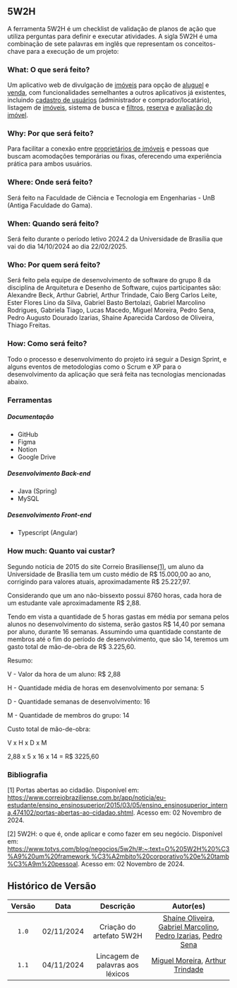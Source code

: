 ## 5W2H

A ferramenta 5W2H é um checklist de validação de planos de ação que utiliza perguntas para definir e executar atividades. A sigla 5W2H é uma combinação de sete palavras em inglês que representam os conceitos-chave para a execução de um projeto:

### What: O que será feito?

Um aplicativo web de divulgação de [imóveis](/Base/lexicos.md?id=l02-imóvel) para opção de [aluguel](/Base/lexicos.md?id=l26-aluguel) e [venda](/Base/lexicos.md?id=l27-venda), com funcionalidades semelhantes a outros aplicativos já existentes, incluindo [cadastro de usuários](/Base/lexicos.md?id=l07-cadastro-de-usuário) (administrador e comprador/locatário), listagem de [imóveis](/Base/lexicos.md?id=l02-imóvel), sistema de busca e [filtros](/Base/lexicos.md?id=l11-filtro), [reserva](/Base/lexicos.md?id=l09-reserva) e [avaliação do imóvel](/Base/lexicos.md?id=l24-avaliação).

### Why: Por que será feito?

Para facilitar a conexão entre [proprietários de imóveis](/Base/lexicos.md?id=l05-anunciante) e pessoas que buscam acomodações temporárias ou fixas, oferecendo uma experiência prática para ambos usuários.

### Where: Onde será feito?

Será feito na Faculdade de Ciência e Tecnologia em Engenharias - UnB (Antiga Faculdade do Gama).

### When: Quando será feito?

Será feito durante o período letivo 2024.2 da Universidade de Brasília que vai do dia 14/10/2024 ao dia 22/02/2025.

### Who: Por quem será feito?

Será feito pela equipe de desenvolvimento de software do grupo 8 da disciplina de Arquitetura e Desenho de Software, cujos participantes são: Alexandre Beck, Arthur Gabriel, Arthur Trindade, Caio Berg Carlos Leite, Ester Flores Lino da Silva, Gabriel Basto Bertolazi, Gabriel Marcolino Rodrigues, Gabriela Tiago, Lucas Macedo, Miguel Moreira, Pedro Sena, Pedro Augusto Dourado Izarias, Shaíne Aparecida Cardoso de Oliveira, Thiago Freitas.

### How: Como será feito?

Todo o processo e desenvolvimento do projeto irá seguir a Design Sprint, e alguns eventos de metodologias como o Scrum e XP para o desenvolvimento da aplicação que será feita nas tecnologias mencionadas abaixo.

### Ferramentas

##### Documentação

- GitHub
- Figma
- Notion
- Google Drive

##### Desenvolvimento Back-end

- Java (Spring)
- MySQL

##### Desenvolvimento Front-end

- Typescript (Angular)

### How much: Quanto vai custar?

Segundo notícia de 2015 do site Correio Brasiliense[(1)](#bibliografia), um aluno da Universidade de Brasília tem um custo médio de R$ 15.000,00 ao ano, corrigindo para valores atuais, aproximadamente R$ 25.227,97.

Considerando que um ano não-bissexto possui 8760 horas, cada hora de um estudante vale aproximadamente R$ 2,88.

Tendo em vista a quantidade de 5 horas gastas em média por semana pelos alunos no desenvolvimento do sistema, serão gastos R$ 14,40 por semana por aluno, durante 16 semanas. Assumindo uma quantidade constante de membros até o fim do período de desenvolvimento, que são 14, teremos um gasto total de mão-de-obra de R$ 3.225,60.

Resumo:

V - Valor da hora de um aluno: R$ 2,88

H - Quantidade média de horas em desenvolvimento por semana: 5

D - Quantidade semanas de desenvolvimento: 16

M - Quantidade de membros do grupo: 14

Custo total de mão-de-obra:

V x H x D x M

2,88 x 5 x 16 x 14 = R$ 3225,60

### Bibliografia

[1] Portas abertas ao cidadão. Disponível em: https://www.correiobraziliense.com.br/app/noticia/eu-estudante/ensino_ensinosuperior/2015/03/05/ensino_ensinosuperior_interna,474102/portas-abertas-ao-cidadao.shtml. Acesso em: 02 Novembro de 2024.

[2] 5W2H: o que é, onde aplicar e como fazer em seu negócio. Disponível em: https://www.totvs.com/blog/negocios/5w2h/#:~:text=O%205W2H%20%C3%A9%20um%20framework,%C3%A2mbito%20corporativo%20e%20tamb%C3%A9m%20pessoal. Acesso em: 02 Novembro de 2024.

## Histórico de Versão

| Versão |    Data    |                          Descrição                          |                                                                    Autor(es)                                                                     |
| :----: | :--------: | :---------------------------------------------------------: | :--------------------------------------------------------------------------------------------------------------------------------------------: |
| `1.0`  | 02/11/2024 |                 Criação do artefato 5W2H                    | [Shaíne Oliveira](https://github.com/ShaineOliveira), [Gabriel Marcolino](https://github.com/GabrielMR360), [Pedro Izarias](https://github.com/Izarias), [Pedro Sena](https://github.com/pedroyen21) |
| `1.1`  | 04/11/2024 |               Lincagem de palavras aos léxicos              | [Miguel Moreira](https://github.com/EhOMiguel), [Arthur Trindade](https://github.com/trindadea)                                                |

